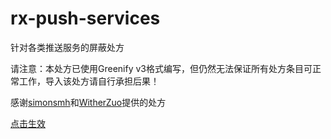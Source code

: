 # rx-push-services
针对各类推送服务的屏蔽处方

请注意：本处方已使用Greenify v3格式编写，但仍然无法保证所有处方条目可正常工作，导入该处方请自行承担后果！

感谢[simonsmh](https://github.com/simonsmh/rx-zero)和[WitherZuo](https://github.com/WitherZuo/rx-pushserviceslist)提供的处方

[点击生效](https://greenify.github.io/Zxlusersjly/rx-push-services)
